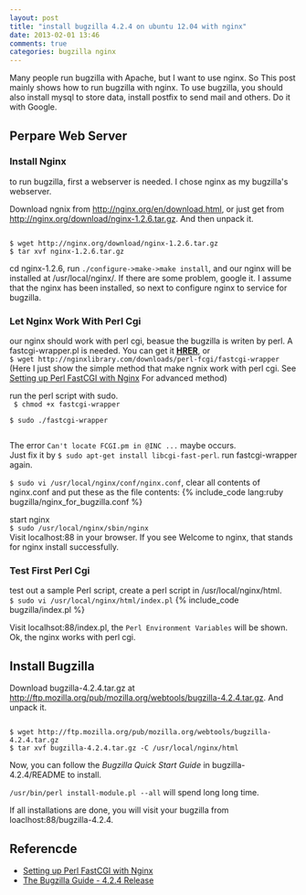 ```yaml
---
layout: post
title: "install bugzilla 4.2.4 on ubuntu 12.04 with nginx"
date: 2013-02-01 13:46
comments: true
categories: bugzilla nginx
---
```


Many people run bugzilla with Apache, but I want to use nginx. So This post mainly shows how to run bugzilla with nginx. To use bugzilla, you should also install mysql to store data, install postfix to send mail and others. Do it with Google.

<!--more-->
## Perpare Web Server
### Install Nginx
to run bugzilla, first a webserver is needed. I chose nginx as my bugzilla's webserver. 

Download ngnix from http://nginx.org/en/download.html, or just get from http://nginx.org/download/nginx-1.2.6.tar.gz. And then unpack it.

<code>
$ wget http://nginx.org/download/nginx-1.2.6.tar.gz  
$ tar xvf nginx-1.2.6.tar.gz  
</code>

cd nginx-1.2.6, run `./configure->make->make install`, and our nginx will be installed at /usr/local/nginx/. If there are some problem, google it. I assume that the nginx has been installed, so next to configure nginx to service for bugzilla.

### Let Nginx Work With Perl Cgi
our nginx should work with perl cgi, beasue the bugzilla is writen by perl. A fastcgi-wrapper.pl is needed. You can get it [**HRER**](/downloads/code/bugzilla/fastcgi-wrapper.pl), or  
`$ wget http://nginxlibrary.com/downloads/perl-fcgi/fastcgi-wrapper`  
(Here I just show the simple method that make ngnix work with perl cgi. See [Setting up Perl FastCGI with Nginx](http://nginxlibrary.com/perl-fastcgi/) For advanced method)

run the perl script with sudo.  
<code>
$ chmod +x fastcgi-wrapper  
$ sudo ./fastcgi-wrapper  
</code>

The error `Can't locate FCGI.pm in @INC ...` maybe occurs.  
Just fix it by `$ sudo apt-get install libcgi-fast-perl`. run fastcgi-wrapper again.

`$ sudo vi /usr/local/nginx/conf/nginx.conf`, clear all contents of nginx.conf and put these as the file contents:
{% include_code lang:ruby bugzilla/nginx_for_bugzilla.conf %}

start nginx  
`$ sudo /usr/local/nginx/sbin/nginx`  
Visit localhost:88 in your browser. If you see Welcome to nginx, that stands for nginx install successfully.

### Test First Perl Cgi
test out a sample Perl script, create a perl script in /usr/local/nginx/html.  
`$ sudo vi /usr/local/nginx/html/index.pl`
{% include_code bugzilla/index.pl %}

Visit localhsot:88/index.pl, the `Perl Environment Variables` will be shown. Ok, the nginx works with perl cgi.

## Install Bugzilla
Download bugzilla-4.2.4.tar.gz at http://ftp.mozilla.org/pub/mozilla.org/webtools/bugzilla-4.2.4.tar.gz. And unpack it.

<code>
$ wget http://ftp.mozilla.org/pub/mozilla.org/webtools/bugzilla-4.2.4.tar.gz  
$ tar xvf bugzilla-4.2.4.tar.gz -C /usr/local/nginx/html
</code>

Now, you can follow the *Bugzilla Quick Start Guide* in bugzilla-4.2.4/README to install.

`/usr/bin/perl install-module.pl --all` will spend long long time. 

If all installations are done, you will visit your bugzilla from loaclhost:88/bugzilla-4.2.4. 

## Referencde
- [Setting up Perl FastCGI with Nginx](http://nginxlibrary.com/perl-fastcgi/)
- [The Bugzilla Guide - 4.2.4 Release](http://www.bugzilla.org/docs/4.2/en/html/)
